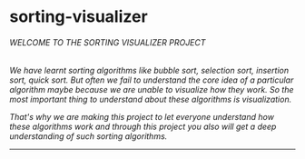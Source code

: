 # sorting-visualizer
<h6>
WELCOME TO THE SORTING VISUALIZER PROJECT
<h6>
<p>We have learnt sorting algorithms like bubble sort, selection sort, insertion sort, quick sort. But often we fail to understand the core idea of a particular algorithm maybe because we are unable to visualize how they work. So the most important thing to understand about these algorithms is visualization.

That's why we are making this project to let everyone understand how these algorithms work and through this project you also will get a deep understanding of such sorting algorithms.
</p>
<hr>
  
